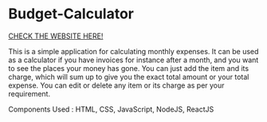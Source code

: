 # Budget-Calculator

[CHECK THE WEBSITE HERE!](https://budget-calculator-janviarora.netlify.app/)

This is a simple application for calculating monthly expenses. It can be used as a calculator if you have invoices for instance after a month, and you want to see the places your money has gone. You can just add the item and its charge, which will sum up to give you the exact total amount or your total expense. You can edit or delete any item or its charge as per your requirement.

Components Used : HTML, CSS, JavaScript, NodeJS, ReactJS
